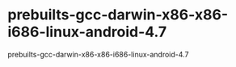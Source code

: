 prebuilts-gcc-darwin-x86-x86-i686-linux-android-4.7
===================================================

prebuilts-gcc-darwin-x86-x86-i686-linux-android-4.7
